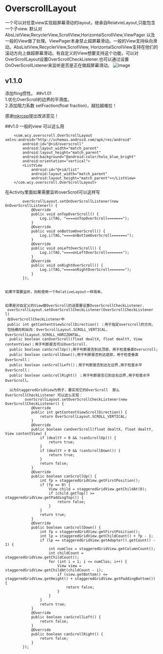 # OverscrollLayout
一个可以对任意view实现超屏幕滑动的layout，继承自RelatvieLayout,只能包含一个子view.
默认对AbsListView,RecyclerView,ScrollView,HorizontalScrollView,ViewPager 
以及一般的View做了处理。ViewPager本身禁止超屏幕滑动。一般的View支持纵向滑动。AbsListView,RecyclerView,ScrollView,
HorizontalScrollView支持在他们的滚动方向上做超屏幕滑动。有自定义的View想要支持这个功能，可以对OverScrollLayout设置OverScrollCheckListener.也可以通过设置OnOverScrollListener来监听是否是正在做超屏幕滑动。
![image](https://github.com/wcy10586/OverscrollLayout/blob/master/app/aaa.gif)
## v1.1.0
   添加fling惯性。
##v1.01  
  1.优化OverScroll的边界的平滑度。                                                                                             
  2.添加阻力系数 setFraction(float fraction)，越拉越难拉！  
  
感谢[mkrcpp](https://github.com/mkrcpp)提出改进意见！

##v1.0
一般的view 可以这么用

        <com.wcy.overscroll.OverScrollLayout xmlns:android="http://schemas.android.com/apk/res/android"
            android:id="@+id/overscroll"
            android:layout_width="match_parent"
            android:layout_height="match_parent"
            android:background="@android:color/holo_blue_bright"
            android:orientation="vertical">
            <ListView
                android:id="@+id/list"
                android:layout_width="match_parent"
                android:layout_height="match_parent"></ListView>
        </com.wcy.overscroll.OverScrollLayout>


在Activity里面如果需要监听overScroll可以这样写

            overScrollLayout.setOnOverScrollListener(new OnOverScrollListener() {
                @Override
                public void onTopOverScroll() {
                    Log.i(TAG, "====onTopOverScroll=======");
                }
                @Override
                public void onBottomOverScroll() {
                    Log.i(TAG,"====onBottomOverScroll=======");
                }
                @Override
                public void onLeftOverScroll() {
                    Log.i(TAG,"====onLeftOverScroll=======");
                }
                @Override
                public void onRightOverScroll() {
                    Log.i(TAG,"====onRightOverScroll=======");
                }
            });

    
    如果不需要监听，则和使用一个RelativeLayout一样简单。
    
    
    如果是对自定义的View做OverScroll的话需要设置OvserScrollCheckListener.
     overScrollLayout.setOverScrollCheckListener(OverScrollCheckListener l)
     在OverScrollCheckListener中
     public int getContentViewScrollDirection() ；用于指定overscroll的方向，
     包括横向和纵向：OverScrollLayout.SCROLL_VERTICAL，OverScrollLayout.SCROLL_HORIZONTAL。
      public boolean canOverScroll(float dealtX, float dealtY, View contentView)；用于判断是否可以OverScroll.
      public boolean canScrollUp();用于判断是否到达顶部，用于检查垂直Overscroll;
      public boolean canScrollDown();用于判断是否到达底部，用于检查垂直OverScroll；
      public boolean canScrollLeft()；用于判断是否到达左边界,用于检查水平OverScroll；
      public boolean canScrollRight() ；用于判断是否已到达右边界,用于检查水平OverScroll。
      
      以为StaggeredGridView为例子，要实现它的OverScroll  那么OverScrollCheckListener 可以这么实现：
             overScrollLayout.setOverScrollCheckListener(new OverScrollCheckListener() {
                @Override
                public int getContentViewScrollDirection() {
                    return OverScrollLayout.SCROLL_VERTICAL;
                }
                @Override
                public boolean canOverScroll(float dealtX, float dealtY, View contentView) {
                    if (dealtY < 0 && !canScrollUp()) {
                        return true;
                    }
                    if (dealtY > 0 && !canScrollDown()) {
                        return true;
                    }
                    return false;
                }
                @Override
                public boolean canScrollUp() {
                    int fp = staggeredGridView.getFirstPosition();
                    if (fp == 0) {
                        View child = staggeredGridView.getChildAt(0);
                        if (child.getTop() >= staggeredGridView.getPaddingTop()) {
                            return false;
                        }
                    }
                    return true;
                }
                @Override
                public boolean canScrollDown() {
                    int fp = staggeredGridView.getFirstPosition();
                    int lp = staggeredGridView.getChildCount() + fp - 1;
                    if (lp == staggeredGridView.getAdapter().getCount() - 1) {
                        int numClos = staggeredGridView.getColumnCount();
                        int childCount = staggeredGridView.getChildCount();
                        for (int i = 1; i <= numClos; i++) {
                            View view = staggeredGridView.getChildAt(childCount - i);
                            if (view.getBottom() <= staggeredGridView.getHeight() + staggeredGridView.getPaddingBottom()) {
                                return false;
                            }
                        }
                    }
                    return true;
                }
                @Override
                public boolean canScrollLeft() {
                    return false;
                }
                @Override
                public boolean canScrollRight() {
                    return false;
                }
            });
    
